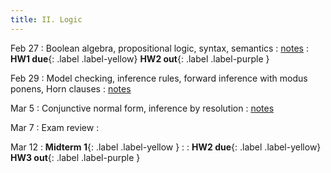 ```yaml
---
title: II. Logic
---
```


Feb 27
: Boolean algebra, propositional logic, syntax, semantics
  : [notes](../assets/files/L07-logic.pdf)
: **HW1 due**{: .label .label-yellow} **HW2 out**{: .label .label-purple }

Feb 29
: Model checking, inference rules, forward inference with modus ponens, Horn clauses
  : [notes](../assets/files/L08-logic.pdf)

Mar 5
: Conjunctive normal form, inference by resolution
  : [notes](../assets/files/L09-logic.pdf)

Mar 7
: Exam review
  : 

Mar 12
: **Midterm 1**{: .label .label-yellow }
  : 
: **HW2 due**{: .label .label-yellow} **HW3 out**{: .label .label-purple }

<!-- Feb 29
: First-order logic
  :  -->

